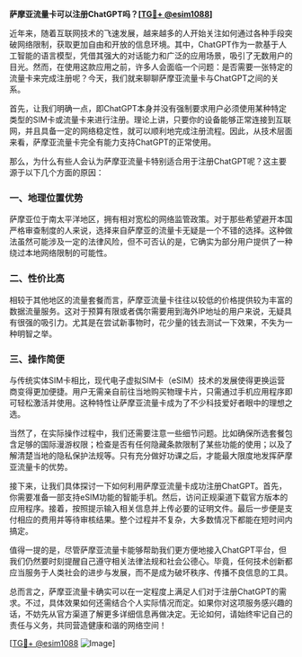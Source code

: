 **萨摩亚流量卡可以注册ChatGPT吗？[[TG💪+ @esim1088](https://t.me/s/esim1088)]**

近年来，随着互联网技术的飞速发展，越来越多的人开始关注如何通过各种手段突破网络限制，获取更加自由和开放的信息环境。其中，ChatGPT作为一款基于人工智能的语言模型，凭借其强大的对话能力和广泛的应用场景，吸引了无数用户的目光。然而，在使用这款应用之前，许多人会面临一个问题：是否需要一张特定的流量卡来完成注册呢？今天，我们就来聊聊萨摩亚流量卡与ChatGPT之间的关系。

首先，让我们明确一点，即ChatGPT本身并没有强制要求用户必须使用某种特定类型的SIM卡或流量卡来进行注册。理论上讲，只要你的设备能够正常连接到互联网，并且具备一定的网络稳定性，就可以顺利地完成注册流程。因此，从技术层面来看，萨摩亚流量卡完全有能力支持ChatGPT的正常使用。

那么，为什么有些人会认为萨摩亚流量卡特别适合用于注册ChatGPT呢？这主要源于以下几个方面的原因：

### 一、地理位置优势

萨摩亚位于南太平洋地区，拥有相对宽松的网络监管政策。对于那些希望避开本国严格审查制度的人来说，选择来自萨摩亚的流量卡无疑是一个不错的选择。这种做法虽然可能涉及一定的法律风险，但不可否认的是，它确实为部分用户提供了一种绕过本地网络限制的可能性。

### 二、性价比高

相较于其他地区的流量套餐而言，萨摩亚流量卡往往以较低的价格提供较为丰富的数据流量服务。这对于预算有限或者偶尔需要用到海外IP地址的用户来说，无疑具有很强的吸引力。尤其是在尝试新事物时，花少量的钱去测试一下效果，不失为一种明智之举。

### 三、操作简便

与传统实体SIM卡相比，现代电子虚拟SIM卡（eSIM）技术的发展使得更换运营商变得更加便捷。用户无需亲自前往当地购买物理卡片，只需通过手机应用程序即可轻松激活并使用。这种特性让萨摩亚流量卡成为了不少科技爱好者眼中的理想之选。

当然了，在实际操作过程中，我们还需要注意一些细节问题。比如确保所选套餐包含足够的国际漫游权限；检查是否有任何隐藏条款限制了某些功能的使用；以及了解清楚当地的隐私保护法规等。只有充分做好功课之后，才能最大限度地发挥萨摩亚流量卡的优势。

接下来，让我们具体探讨一下如何利用萨摩亚流量卡成功注册ChatGPT。首先，你需要准备一部支持eSIM功能的智能手机。然后，访问正规渠道下载官方版本的应用程序。接着，按照提示输入相关信息并上传必要的证明文件。最后一步便是支付相应的费用并等待审核结果。整个过程并不复杂，大多数情况下都能在短时间内搞定。

值得一提的是，尽管萨摩亚流量卡能够帮助我们更方便地接入ChatGPT平台，但我们仍然要时刻提醒自己遵守相关法律法规和社会公德心。毕竟，任何技术创新都应当服务于人类社会的进步与发展，而不是成为破坏秩序、传播不良信息的工具。

总而言之，萨摩亚流量卡确实可以在一定程度上满足人们对于注册ChatGPT的需求。不过，具体效果如何还需结合个人实际情况而定。如果你对这项服务感兴趣的话，不妨先从官方渠道了解更多详细信息再做决定。无论如何，请始终牢记自己的责任与义务，共同营造健康和谐的网络空间！

[[TG💪+ @esim1088](https://t.me/s/esim1088) ![Image](https://i.postimg.cc/4NQfJmqS/Snipaste-2025-05-13-00-14-12.png)]